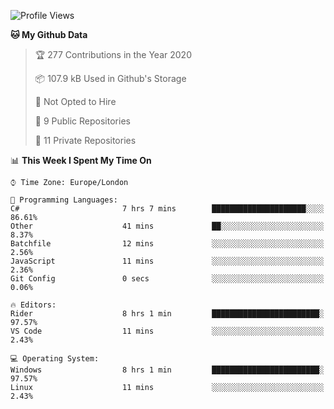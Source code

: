 <!--START_SECTION:waka-->
![Profile Views](http://img.shields.io/badge/Profile%20Views-0-blue)

**🐱 My Github Data** 

> 🏆 277 Contributions in the Year 2020
 > 
> 📦 107.9 kB Used in Github's Storage 
 > 
> 🚫 Not Opted to Hire
 > 
> 📜 9 Public Repositories
 > 
> 🔑 11 Private Repositories 

📊 **This Week I Spent My Time On** 

```text
⌚︎ Time Zone: Europe/London

💬 Programming Languages: 
C#                       7 hrs 7 mins        █████████████████████░░░░   86.61% 
Other                    41 mins             ██░░░░░░░░░░░░░░░░░░░░░░░   8.37% 
Batchfile                12 mins             ░░░░░░░░░░░░░░░░░░░░░░░░░   2.56% 
JavaScript               11 mins             ░░░░░░░░░░░░░░░░░░░░░░░░░   2.36% 
Git Config               0 secs              ░░░░░░░░░░░░░░░░░░░░░░░░░   0.06%

🔥 Editors: 
Rider                    8 hrs 1 min         ████████████████████████░   97.57% 
VS Code                  11 mins             ░░░░░░░░░░░░░░░░░░░░░░░░░   2.43%

💻 Operating System: 
Windows                  8 hrs 1 min         ████████████████████████░   97.57% 
Linux                    11 mins             ░░░░░░░░░░░░░░░░░░░░░░░░░   2.43%

```


<!--END_SECTION:waka-->